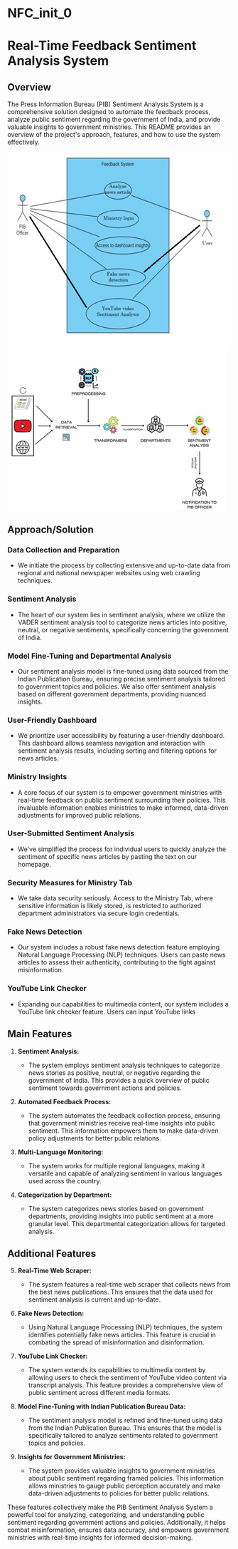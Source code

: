 # NFC_init_0

# Real-Time Feedback Sentiment Analysis System

## Overview

The Press Information Bureau (PIB) Sentiment Analysis System is a comprehensive solution designed to automate the feedback process, analyze public sentiment regarding the government of India, and provide valuable insights to government ministries. This README provides an overview of the project's approach, features, and how to use the system effectively.

<img src="flowbaba.png"></img> <img src="flowchart.jpg"></img>

## Approach/Solution

### Data Collection and Preparation
- We initiate the process by collecting extensive and up-to-date data from regional and national newspaper websites using web crawling techniques.

### Sentiment Analysis
- The heart of our system lies in sentiment analysis, where we utilize the VADER sentiment analysis tool to categorize news articles into positive, neutral, or negative sentiments, specifically concerning the government of India.

### Model Fine-Tuning and Departmental Analysis
- Our sentiment analysis model is fine-tuned using data sourced from the Indian Publication Bureau, ensuring precise sentiment analysis tailored to government topics and policies. We also offer sentiment analysis based on different government departments, providing nuanced insights.

### User-Friendly Dashboard
- We prioritize user accessibility by featuring a user-friendly dashboard. This dashboard allows seamless navigation and interaction with sentiment analysis results, including sorting and filtering options for news articles.

### Ministry Insights
- A core focus of our system is to empower government ministries with real-time feedback on public sentiment surrounding their policies. This invaluable information enables ministries to make informed, data-driven adjustments for improved public relations.

### User-Submitted Sentiment Analysis
- We've simplified the process for individual users to quickly analyze the sentiment of specific news articles by pasting the text on our homepage.

### Security Measures for Ministry Tab
- We take data security seriously. Access to the Ministry Tab, where sensitive information is likely stored, is restricted to authorized department administrators via secure login credentials.

### Fake News Detection
- Our system includes a robust fake news detection feature employing Natural Language Processing (NLP) techniques. Users can paste news articles to assess their authenticity, contributing to the fight against misinformation.

### YouTube Link Checker
- Expanding our capabilities to multimedia content, our system includes a YouTube link checker feature. Users can input YouTube links



## Main Features

1. **Sentiment Analysis:**
   - The system employs sentiment analysis techniques to categorize news stories as positive, neutral, or negative regarding the government of India. This provides a quick overview of public sentiment towards government actions and policies.

2. **Automated Feedback Process:**
   - The system automates the feedback collection process, ensuring that government ministries receive real-time insights into public sentiment. This information empowers them to make data-driven policy adjustments for better public relations.

3. **Multi-Language Monitoring:**
   - The system works for multiple regional languages, making it versatile and capable of analyzing sentiment in various languages used across the country.

4. **Categorization by Department:**
   - The system categorizes news stories based on government departments, providing insights into public sentiment at a more granular level. This departmental categorization allows for targeted analysis.

## Additional Features

5. **Real-Time Web Scraper:**
   - The system features a real-time web scraper that collects news from the best news publications. This ensures that the data used for sentiment analysis is current and up-to-date.

6. **Fake News Detection:**
   - Using Natural Language Processing (NLP) techniques, the system identifies potentially fake news articles. This feature is crucial in combating the spread of misinformation and disinformation.

7. **YouTube Link Checker:**
   - The system extends its capabilities to multimedia content by allowing users to check the sentiment of YouTube video content via transcript analysis. This feature provides a comprehensive view of public sentiment across different media formats.

8. **Model Fine-Tuning with Indian Publication Bureau Data:**
   - The sentiment analysis model is refined and fine-tuned using data from the Indian Publication Bureau. This ensures that the model is specifically tailored to analyze sentiments related to government topics and policies.

9. **Insights for Government Ministries:**
   - The system provides valuable insights to government ministries about public sentiment regarding framed policies. This information allows ministries to gauge public perception accurately and make data-driven adjustments to policies for better public relations.

These features collectively make the PIB Sentiment Analysis System a powerful tool for analyzing, categorizing, and understanding public sentiment regarding government actions and policies. Additionally, it helps combat misinformation, ensures data accuracy, and empowers government ministries with real-time insights for informed decision-making.
